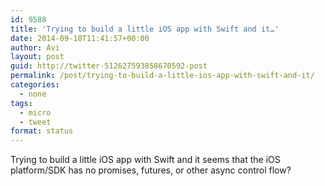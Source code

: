 ```yaml
---
id: 9588
title: 'Trying to build a little iOS app with Swift and it…'
date: 2014-09-18T11:41:57+00:00
author: Avi
layout: post
guid: http://twitter-512627593858670592-post
permalink: /post/trying-to-build-a-little-ios-app-with-swift-and-it/
categories:
  - none
tags:
  - micro
  - tweet
format: status
---
```

Trying to build a little iOS app with Swift and it seems that the iOS platform/SDK has no promises, futures, or other async control flow?